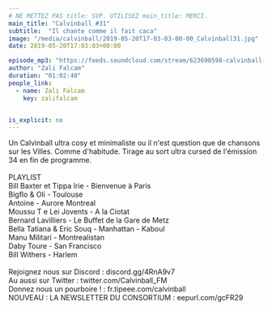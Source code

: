 ```yaml
---
# NE METTEZ PAS title: SVP. UTILISEZ main_title: MERCI.
main_title: "Calvinball #31"
subtitle:  "Il chante comme il fait caca"
image: "/media/calvinball/2019-05-20T17-03-03-00-00_Calvinball31.jpg"
date: 2019-05-20T17:03:03+00:00

episode_mp3: "https://feeds.soundcloud.com/stream/623690598-calvinball-radio-calvinball-31-il-chante-comme-il-fait-cacamp3.mp3"
author: "Zali Falcam"
duration: "01:02:40"
people_link: 
  - name: Zali Falcam
    key: zalifalcam


is_explicit: no
---
```


<PodcastHeader/>

<!-- ECRIRE LA DESCRIPTION DE L'EPISODE SOUS CETTE LIGNE -->
Un Calvinball ultra cosy et minimaliste ou il n'est question que de chansons sur les Villes. Comme d'habitude. Tirage au sort ultra cursed de l'émission 34 en fin de programme.<br><br>PLAYLIST<br>Bill Baxter et Tippa Irie - Bienvenue à Paris<br>Bigflo &amp; Oli - Toulouse<br>Antoine - Aurore Montreal<br>Moussu T e Lei Jovents - A la Ciotat<br>Bernard Lavilliers - Le Buffet de la Gare de Metz<br>Bella Tatiana &amp; Eric Souq - Manhattan - Kaboul<br>Manu Militari - Montrealistan<br>Daby Toure - San Francisco<br>Bill Withers - Harlem<br><br>Rejoignez nous sur Discord : discord.gg/4RnA9v7<br>Au aussi sur Twitter : twitter.com/Calvinball_FM<br>Donnez nous un pourboire ! : fr.tipeee.com/calvinball<br>NOUVEAU : LA NEWSLETTER DU CONSORTIUM : eepurl.com/gcFR29

